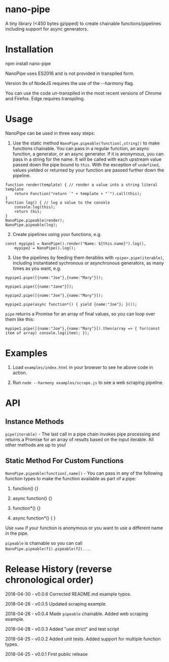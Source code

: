 # nano-pipe

A tiny library (<450 bytes gzipped) to create chainable functions/pipelines including support for async generators.

# Installation

npm install nano-pipe

NanoPipe uses ES2016 and is not provided in transpiled form.

Version 9x of NodeJS requires the use of the --harmony flag.

You can use the code un-transpiled in the most recent versions of Chrome and Firefox. Edge requires transpiling.


# Usage

NanoPipe can be used in three easy steps:

1) Use the static method `NanoPipe.pipeable(function[,string])` to make functions chainable. You can pass in a regular function,
an async function, a generator, or an async generator. If it is anonymous, you can pass in a string for the name. It will be called with 
each upstream value passed down the pipe bound to `this`. With the exception of `undefined`, values yielded or returned by your function 
are passed further down the pipeline.

```
function render(template) { // render a value into a string literal template
	return Function("return `" + template + "`").call(this);
}
function log() { // log a value to the console
	console.log(this);
	return this;
}
NanoPipe.pipeable(render);
NanoPipe.pipeable(log);
```

2) Create pipelines using your functions, e.g.

```
const mypipe1 = NanoPipe().render("Name: ${this.name}").log(),
	mypipe2 = NanoPipe().log();

```

3) Use the pipelines by feeding them iterables with `<pipe>.pipe(iterable)`, including instantiated sychronous or asynchronous generators, as many times as you want, e.g.

```
mypipe1.pipe([{name:"Joe"},{name:"Mary"}]);

mypipe1.pipe([{name:"Jane"}]);

mypipe2.pipe([{name:"Joe"},{name:"Mary"}]);

mypipe2.pipe(async function*() { yield {name:"Joe"}; }());
```

`pipe` returns a Promise for an array of final values, so you can loop over them like this:


```
mypipe1.pipe([{name:"Joe"},{name:"Mary"}]).then(array => { for(const item of array) console.log(item); });
```

# Examples

1) Load `examples/index.html` in your browser to see he above code in action.

2) Run `node --harmony examples/scrape.js` to see a web scraping pipeline.

# API

## Instance Methods

`pipe(iterable)` - The last call in a pipe chain invokes pipe processing and returns a Promise for an array of results based on the input iterable. All other methods are up to you!

## Static Method For Custom Functions

`NanoPipe.pipeable(function[,name])` - You can pass in any of the following function types to make the function available as part of a pipe:

1) function() {}

2) async function() {}

3) function*() {}

4) async function*() { }

Use `name` if your function is anonymous or you want to use a different name in the pipe.

`pipeable` is chainable so you can call `NanoPipe.pipeable(f1).pipeable(f2)...`.


# Release History (reverse chronological order)

2018-04-30 - v0.0.6 Corrected README.md example typos.

2018-04-28 - v0.0.5 Updated scraping example.

2018-04-28 - v0.0.4 Made `pipeable` chainable. Added web scraping example.

2018-04-28 - v0.0.3 Added "use strict" and test script

2018-04-25 - v0.0.2 Added unit tests. Added support for multiple function types.

2018-04-25 - v0.0.1 First public release
